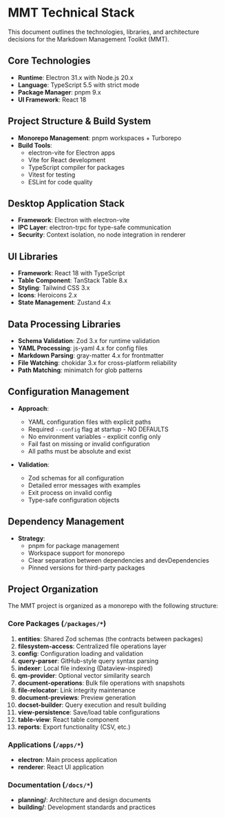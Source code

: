 # MMT Technical Stack

This document outlines the technologies, libraries, and architecture decisions for the Markdown Management Toolkit (MMT).

## Core Technologies

- **Runtime**: Electron 31.x with Node.js 20.x
- **Language**: TypeScript 5.5 with strict mode
- **Package Manager**: pnpm 9.x
- **UI Framework**: React 18

## Project Structure & Build System

- **Monorepo Management**: pnpm workspaces + Turborepo
- **Build Tools**:
  - electron-vite for Electron apps
  - Vite for React development
  - TypeScript compiler for packages
  - Vitest for testing
  - ESLint for code quality

## Desktop Application Stack

- **Framework**: Electron with electron-vite
- **IPC Layer**: electron-trpc for type-safe communication
- **Security**: Context isolation, no node integration in renderer

## UI Libraries

- **Framework**: React 18 with TypeScript
- **Table Component**: TanStack Table 8.x
- **Styling**: Tailwind CSS 3.x
- **Icons**: Heroicons 2.x
- **State Management**: Zustand 4.x

## Data Processing Libraries

- **Schema Validation**: Zod 3.x for runtime validation
- **YAML Processing**: js-yaml 4.x for config files
- **Markdown Parsing**: gray-matter 4.x for frontmatter
- **File Watching**: chokidar 3.x for cross-platform reliability
- **Path Matching**: minimatch for glob patterns

## Configuration Management

- **Approach**:
  - YAML configuration files with explicit paths
  - Required `--config` flag at startup - NO DEFAULTS
  - No environment variables - explicit config only
  - Fail fast on missing or invalid configuration
  - All paths must be absolute and exist

- **Validation**:
  - Zod schemas for all configuration
  - Detailed error messages with examples
  - Exit process on invalid config
  - Type-safe configuration objects

## Dependency Management

- **Strategy**:
  - pnpm for package management
  - Workspace support for monorepo
  - Clear separation between dependencies and devDependencies
  - Pinned versions for third-party packages

## Project Organization

The MMT project is organized as a monorepo with the following structure:

### Core Packages (`/packages/*`)
1. **entities**: Shared Zod schemas (the contracts between packages)
2. **filesystem-access**: Centralized file operations layer
3. **config**: Configuration loading and validation
4. **query-parser**: GitHub-style query syntax parsing
5. **indexer**: Local file indexing (Dataview-inspired)
6. **qm-provider**: Optional vector similarity search
7. **document-operations**: Bulk file operations with snapshots
8. **file-relocator**: Link integrity maintenance
9. **document-previews**: Preview generation
10. **docset-builder**: Query execution and result building
11. **view-persistence**: Save/load table configurations
12. **table-view**: React table component
13. **reports**: Export functionality (CSV, etc.)

### Applications (`/apps/*`)
- **electron**: Main process application
- **renderer**: React UI application

### Documentation (`/docs/*`)
- **planning/**: Architecture and design documents
- **building/**: Development standards and practices